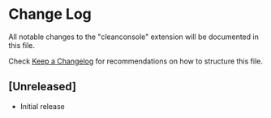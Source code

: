 # Change Log

All notable changes to the "cleanconsole" extension will be documented in this file.

Check [Keep a Changelog](http://keepachangelog.com/) for recommendations on how to structure this file.

## [Unreleased]

- Initial release